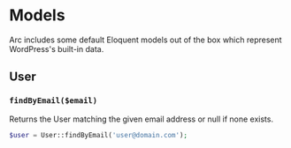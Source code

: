 # Models

Arc includes some default Eloquent models out of the box which represent WordPress's built-in data.

## User

### `findByEmail($email)`

Returns the User matching the given email address or null if none exists.

```php
$user = User::findByEmail('user@domain.com');
```

